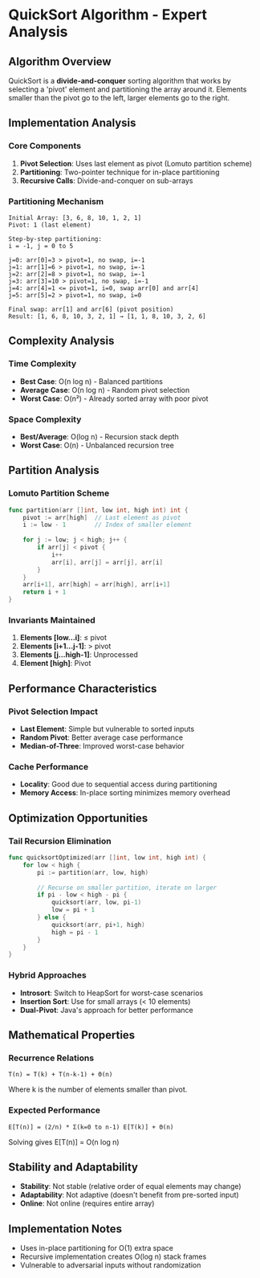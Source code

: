 # QuickSort Algorithm - Expert Analysis

## Algorithm Overview
QuickSort is a **divide-and-conquer** sorting algorithm that works by selecting a 'pivot' element and partitioning the array around it. Elements smaller than the pivot go to the left, larger elements go to the right.

## Implementation Analysis

### Core Components
1. **Pivot Selection**: Uses last element as pivot (Lomuto partition scheme)
2. **Partitioning**: Two-pointer technique for in-place partitioning
3. **Recursive Calls**: Divide-and-conquer on sub-arrays

### Partitioning Mechanism
```
Initial Array: [3, 6, 8, 10, 1, 2, 1]
Pivot: 1 (last element)

Step-by-step partitioning:
i = -1, j = 0 to 5

j=0: arr[0]=3 > pivot=1, no swap, i=-1
j=1: arr[1]=6 > pivot=1, no swap, i=-1  
j=2: arr[2]=8 > pivot=1, no swap, i=-1
j=3: arr[3]=10 > pivot=1, no swap, i=-1
j=4: arr[4]=1 <= pivot=1, i=0, swap arr[0] and arr[4]
j=5: arr[5]=2 > pivot=1, no swap, i=0

Final swap: arr[1] and arr[6] (pivot position)
Result: [1, 6, 8, 10, 3, 2, 1] → [1, 1, 8, 10, 3, 2, 6]
```

## Complexity Analysis

### Time Complexity
- **Best Case**: O(n log n) - Balanced partitions
- **Average Case**: O(n log n) - Random pivot selection
- **Worst Case**: O(n²) - Already sorted array with poor pivot

### Space Complexity
- **Best/Average**: O(log n) - Recursion stack depth
- **Worst Case**: O(n) - Unbalanced recursion tree

## Partition Analysis

### Lomuto Partition Scheme
```go
func partition(arr []int, low int, high int) int {
    pivot := arr[high]  // Last element as pivot
    i := low - 1        // Index of smaller element
    
    for j := low; j < high; j++ {
        if arr[j] < pivot {
            i++
            arr[i], arr[j] = arr[j], arr[i]
        }
    }
    arr[i+1], arr[high] = arr[high], arr[i+1]
    return i + 1
}
```

### Invariants Maintained
1. **Elements [low...i]**: ≤ pivot
2. **Elements [i+1...j-1]**: > pivot  
3. **Elements [j...high-1]**: Unprocessed
4. **Element [high]**: Pivot

## Performance Characteristics

### Pivot Selection Impact
- **Last Element**: Simple but vulnerable to sorted inputs
- **Random Pivot**: Better average case performance
- **Median-of-Three**: Improved worst-case behavior

### Cache Performance
- **Locality**: Good due to sequential access during partitioning
- **Memory Access**: In-place sorting minimizes memory overhead

## Optimization Opportunities

### Tail Recursion Elimination
```go
func quicksortOptimized(arr []int, low int, high int) {
    for low < high {
        pi := partition(arr, low, high)
        
        // Recurse on smaller partition, iterate on larger
        if pi - low < high - pi {
            quicksort(arr, low, pi-1)
            low = pi + 1
        } else {
            quicksort(arr, pi+1, high)
            high = pi - 1
        }
    }
}
```

### Hybrid Approaches
- **Introsort**: Switch to HeapSort for worst-case scenarios
- **Insertion Sort**: Use for small arrays (< 10 elements)
- **Dual-Pivot**: Java's approach for better performance

## Mathematical Properties

### Recurrence Relations
```
T(n) = T(k) + T(n-k-1) + Θ(n)
```
Where k is the number of elements smaller than pivot.

### Expected Performance
```
E[T(n)] = (2/n) * Σ(k=0 to n-1) E[T(k)] + Θ(n)
```
Solving gives E[T(n)] = O(n log n)

## Stability and Adaptability
- **Stability**: Not stable (relative order of equal elements may change)
- **Adaptability**: Not adaptive (doesn't benefit from pre-sorted input)
- **Online**: Not online (requires entire array)

## Implementation Notes
- Uses in-place partitioning for O(1) extra space
- Recursive implementation creates O(log n) stack frames
- Vulnerable to adversarial inputs without randomization